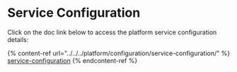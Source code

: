 # Service Configuration

Click on the doc link below to access the platform service configuration details:

{% content-ref url="../../../platform/configuration/service-configuration/" %}
[service-configuration](../../../platform/configuration/service-configuration/)
{% endcontent-ref %}
